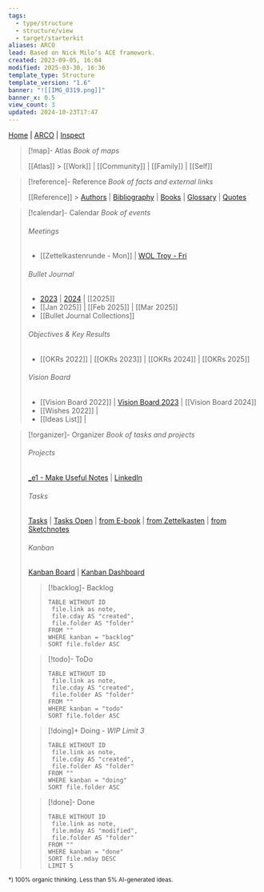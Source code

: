 ```yaml
---
tags:
  - type/structure
  - structure/view
  - target/starterkit
aliases: ARCO
lead: Based on Nick Milo’s ACE framework.
created: 2023-09-05, 16:04
modified: 2025-03-30, 16:36
template_type: Structure
template_version: "1.6"
banner: "![[IMG_0319.png]]"
banner_x: 0.5
view_count: 3
updated: 2024-10-23T17:47
---
```


[Home](../Home.md) | [ARCO](ARCO%20View.md) |  [Inspect](Inspect%20View.md) 
<!-- Main STRUCTURE of my content -->
> [!map]- Atlas
> _Book of maps_
>
>[[Atlas]] > [[Work]] | [[Community]] | [[Family]] | [[Self]] 
> 

> [!reference]- Reference
> _Book of facts and external links_
>
> [[Reference]] > [Authors](Authors.md) | [Bibliography](Bibliography.md) | [Books](Books.md) | [Glossary](Glossary.md) | [Quotes](Quotes.md)

> [!calendar]- Calendar
> _Book of events_
>
>###### Meetings
>- [[Zettelkastenrunde - Mon]] | [WOL Troy - Fri](WOL%20Circle%202024.md)
>
>###### Bullet Journal
>
>- [2023](2023.md) | [2024](2024.md) | [[2025]]
>- [[Jan 2025]] | [[Feb 2025]] | [[Mar 2025]]
>- [[Bullet Journal Collections]]
>
>###### Objectives & Key Results
>- [[OKRs 2022]] | [[OKRs 2023]] | [[OKRs 2024]] | [[OKRs 2025]]
>
>###### Vision Board
>- [[Vision Board 2022]] | [Vision Board 2023](Vision%20Board%202023.md) | [[Vision Board 2024]]
>- [[Wishes 2022]] | 
>- [[Ideas List]] | 

> [!organizer]- Organizer
> _Book of tasks and projects_
>
> ###### Projects
> [_e1 - Make Useful Notes](_e1%20-%20Make%20Useful%20Notes.md) | [LinkedIn](LinkedIn%20Log.md)
> 
> ###### Tasks
> [Tasks](Tasks.md) |  [Tasks Open](Tasks%20Open.md) | [from E-book](Tasks%20from%20E-book.md) | [from Zettelkasten](Tasks%20-%20Zettelkasten.md) | [from Sketchnotes](Tasks%20-%20Sketchnotes.md)
> 
> ###### Kanban
> [Kanban Board](Kanban%20Board.md) | [Kanban Dashboard](Kanban%20Dashboard.canvas)
>
>> [!backlog]- Backlog
>>```dataview
>>TABLE WITHOUT ID
>>	file.link as note,
>>	file.cday AS "created", 
>>	file.folder AS "folder" 
>>FROM "" 
>>WHERE kanban = "backlog"
>>SORT file.folder ASC
>>```
>
>>[!todo]- ToDo
>>```dataview
>>TABLE WITHOUT ID
>>	file.link as note,
>>	file.cday AS "created", 
>>	file.folder AS "folder" 
>>FROM "" 
>>WHERE kanban = "todo"
>>SORT file.folder ASC
>>```
>
>>[!doing]+ Doing - _WIP Limit 3_
>>```dataview
>>TABLE WITHOUT ID
>>	file.link as note,
>>	file.cday AS "created", 
>>	file.folder AS "folder" 
>>FROM "" 
>>WHERE kanban = "doing"
>>SORT file.folder ASC
>>```
>
>>[!done]- Done
>>```dataview
>>TABLE WITHOUT ID
>>	file.link as note,
>>	file.mday AS "modified", 
>>	file.folder AS "folder" 
>>FROM "" 
>>WHERE kanban = "done"
>>SORT file.mday DESC
>>LIMIT 5
>>```
>

<small>*) 100% organic thinking. Less than 5% AI-generated ideas.</small>